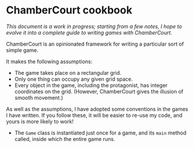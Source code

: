 # ChamberCourt cookbook

_This document is a work in progress; starting from a few notes, I hope to evolve it into a complete guide to writing games with ChamberCourt._

ChamberCourt is an opinionated framework for writing a particular sort of simple game.

It makes the following assumptions:

+ The game takes place on a rectangular grid.
+ Only one thing can occupy any given grid space.
+ Every object in the game, including the protagonist, has integer
  coordinates on the grid. (However, ChamberCourt gives the illusion of
  smooth movement.)

As well as the assumptions, I have adopted some conventions in the games I have written. If you follow these, it will be easier to re-use my code, and yours is more likely to work!

+ The `Game` class is instantiated just once for a game, and its `main` method called, inside which the entire game runs.
